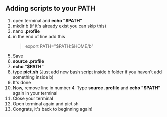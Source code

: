 ## Adding scripts to your PATH

1. open terminal and **echo "$PATH"**
2. mkdir b (if it's already exist you can skip this)
3. nano **.profile**
4. in the end of line add this
    >export PATH="\$PATH:$HOME/b"
5. Save
6. **source .profile**
7. **echo "$PATH"**
8. type **pict.sh** (Just add new bash script inside b folder if you haven't add something inside b)
9. It's done
10. Now, remove line in number 4. Type **source .profile** and **echo "$PATH"** again in your terminal
11. Close your terminal
12. Open terminal again and pict.sh
13. Congrats, it's back to beginning again! 